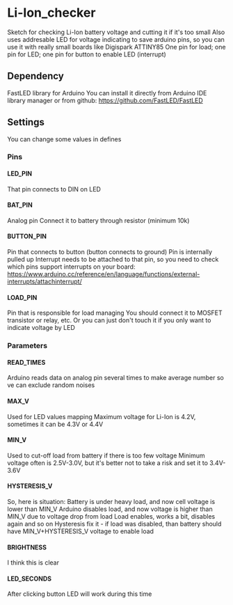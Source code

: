 # Li-Ion_checker
Sketch for checking Li-Ion battery voltage and cutting it if it's too small 
Also uses addresable LED for voltage indicating to save arduino pins, so you can use it with really small boards like Digispark ATTINY85
One pin for load; one pin for LED; one pin for button to enable LED (interrupt)
## Dependency
FastLED library for Arduino 
You can install it directly from Arduino IDE library manager or from github: https://github.com/FastLED/FastLED
## Settings
You can change some values in defines
### Pins
#### LED_PIN 
That pin connects to DIN on LED
#### BAT_PIN 
Analog pin 
Connect it to battery through resistor (minimum 10k)
#### BUTTON_PIN
Pin that connects to button (button connects to ground)
Pin is internally pulled up 
Interrupt needs to be attached to that pin, so you need to check which pins support interrupts on your board:
https://www.arduino.cc/reference/en/language/functions/external-interrupts/attachinterrupt/
#### LOAD_PIN 
Pin that is responsible for load managing 
You should connect it to MOSFET transistor or relay, etc.
Or you can just don't touch it if you only want to indicate voltage by LED
### Parameters
#### READ_TIMES 
Arduino reads data on analog pin several times to make average number so ve can exclude random noises
#### MAX_V 
Used for LED values mapping 
Maximum voltage for Li-Ion is 4.2V, sometimes it can be 4.3V or 4.4V
#### MIN_V 
Used to cut-off load from battery if there is too few voltage
Minimum voltage often is 2.5V-3.0V, but it's better not to take a risk and set it to 3.4V-3.6V
#### HYSTERESIS_V
So, here is situation: 
Battery is under heavy load, and now cell voltage is lower than MIN_V
Arduino disables load, and now voltage is higher than MIN_V due to voltage drop from load 
Load enables, works a bit, disables again and so on
Hysteresis fix it - if load was disabled, than battery should have MIN_V+HYSTERESIS_V voltage to enable load
#### BRIGHTNESS 
I think this is clear 
#### LED_SECONDS 
After clicking button LED will work during this time